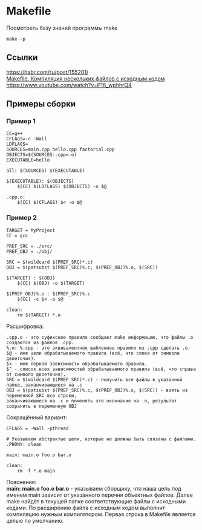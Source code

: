 # Makefile
Посмотреть базу знаний программы make
```
make -p
```
## Ссылки
https://habr.com/ru/post/155201/  
[Makefile. Компиляция нескольких файлов с исходным кодом](https://www.youtube.com/watch?v=9PeEYcYHHkM)  
https://www.youtube.com/watch?v=P18_wphhrQ4  

## Примеры сборки
### Пример 1
```make
CC=g++
CFLAGS=-c -Wall
LDFLAGS=
SOURCES=main.cpp hello.cpp factorial.cpp
OBJECTS=$(SOURCES:.cpp=.o)
EXECUTABLE=hello

all: $(SOURCES) $(EXECUTABLE)
	
$(EXECUTABLE): $(OBJECTS) 
	$(CC) $(LDFLAGS) $(OBJECTS) -o $@

.cpp.o:
	$(CC) $(CFLAGS) $< -o $@
```
### Пример 2
```make
TARGET = MyProject
CC = gcc

PREF_SRC = ./src/
PREF_OBJ = ./obj/

SRC = $(wildcard $(PREF_SRC)*.c)
OBJ = $(patsubst $(PREF_SRC)%.c, $(PREF_OBJ)%.o, $(SRC))

$(TARGET) : $(OBJ)
	$(CC) $(OBJ) -o $(TARGET)

$(PREF_OBJ)%.o : $(PREF_SRC)%.c
	$(CC) -c $< -o $@

clean:
	rm $(TARGET) *.o
```
Расшифровка:
```
.cpp.o - это суфиксное правило сообщает make информацию, что файлы .o создаются из файлов .cpp.  
%.o: %.cpp - это эквивалентное шаблонное правило из .cpp сделать .o.  
$@ - имя цели обрабатываемого правила (всё, что слева от символа двоеточия).
$< - имя первой зависимости обрабатываемого правила.  
$^ - cписок всех зависимостей обрабатываемого правила (всё, что справа от символа двоеточия).
SRC = $(wildcard $(PREF_SRC)*.c) - получить все файлы в указанной папке, заканчивающиеся на .c  
OBJ = $(patsubst $(PREF_SRC)%.c, $(PREF_OBJ)%.o, $(SRC)) - взять из переменной SRC все строки,
заканчивающиеся на .c и поменять это окончание на .o, результат сохранить в переменную OBJ
```

Сокращённый вариант:
```make
CFLAGS = -Wall -pthread

# Указываем абстрактые цели, которые не должны быть связаны с файлами.
.PHONY: clean

main: main.o foo.o bar.o

clean:
	rm -f *.o main
```
Пояснения:  
**main: main.o foo.o bar.o** - указываем сборщику, что наша цель под именем main зависит от указанного перечня объектных файлов. Далее make найдёт в текущей папке соответствующие файлы с исходными кодами. По расширению файла с исходным кодом выполнит компиляцию нужным компилятором.
Первая строка в Makefile является целью по умолчанию.

